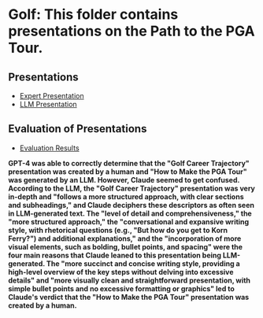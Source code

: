 # Golf: This folder contains presentations on the Path to the PGA Tour.


## Presentations

- [Expert Presentation](./golf.pdf)
- [LLM Presentation](./golff.pdf)

## Evaluation of Presentations

- [Evaluation Results](./evaluation.md)

**GPT-4 was able to correctly determine that the "Golf Career Trajectory" presentation was created by a human and "How to Make the PGA Tour" was generated by an LLM. However, Claude seemed to get confused. According to the LLM, the "Golf Career Trajectory" presentation was very in-depth and "follows a more structured approach, with clear sections and subheadings," and Claude deciphers these descriptors as often seen in LLM-generated text. The "level of detail and comprehensiveness," the "more structured approach," the "conversational and expansive writing style, with rhetorical questions (e.g., "But how do you get to Korn Ferry?") and additional explanations," and the "incorporation of more visual elements, such as bolding, bullet points, and spacing" were the four main reasons that Claude leaned to this presentation being LLM-generated. The "more succinct and concise writing style, providing a high-level overview of the key steps without delving into excessive details" and "more visually clean and straightforward presentation, with simple bullet points and no excessive formatting or graphics" led to Claude's verdict that the "How to Make the PGA Tour" presentation was created by a human.**
